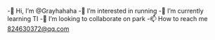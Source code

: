 -👋 Hi, I’m @Grayhahaha
-👀 I’m interested in running
-🌱 I’m currently learning TI
-💞️ I’m looking to collaborate on park
-📫 How to reach me 824630372@qq.com

<!---
Grayhahaha/Grayhahaha is a ✨ special ✨ repository because its `README.md` (this file) appears on your GitHub profile.
You can click the Preview link to take a look at your changes.
--->
